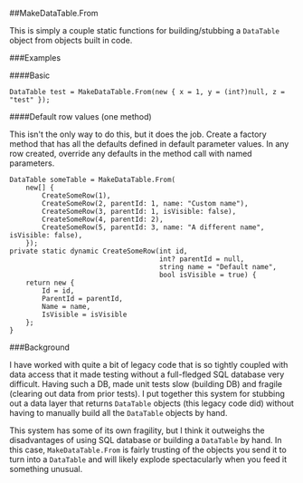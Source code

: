 ##MakeDataTable.From

This is simply a couple static functions for building/stubbing a `DataTable` object from objects built in code.

###Examples

####Basic

    DataTable test = MakeDataTable.From(new { x = 1, y = (int?)null, z = "test" });

####Default row values (one method)

This isn't the only way to do this, but it does the job. Create a factory method that has all the defaults defined in default parameter values. In any row created, override any defaults in the method call with named parameters.

    DataTable someTable = MakeDataTable.From(
        new[] {
            CreateSomeRow(1),
            CreateSomeRow(2, parentId: 1, name: "Custom name"),
            CreateSomeRow(3, parentId: 1, isVisible: false),
            CreateSomeRow(4, parentId: 2),
            CreateSomeRow(5, parentId: 3, name: "A different name", isVisible: false),
        });
    private static dynamic CreateSomeRow(int id,
                                         int? parentId = null,
                                         string name = "Default name",
                                         bool isVisible = true) {
        return new {
            Id = id,
            ParentId = parentId,
            Name = name,
            IsVisible = isVisible
        };
    }

###Background

I have worked with quite a bit of legacy code that is so tightly coupled with data access that it made testing without a full-fledged SQL database very difficult. Having such a DB, made unit tests slow (building DB) and fragile (clearing out data from prior tests). I put together this system for stubbing out a data layer that returns `DataTable` objects (this legacy code did) without having to manually build all the `DataTable` objects by hand.

This system has some of its own fragility, but I think it outweighs the disadvantages of using SQL database or building a `DataTable` by hand. In this case, `MakeDataTable.From` is fairly trusting of the objects you send it to turn into a `DataTable` and will likely explode spectacularly when you feed it something unusual.